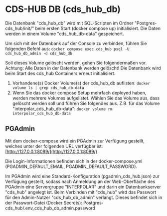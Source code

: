 # CDS-HUB DB (cds_hub_db)

Die Datenbank "cds_hub_db" wird mit SQL-Scripten im Ordner "Postgres-cds_hub/init/" beim ersten Start (docker compose up) initialisiert. Die Daten werden in einem Volume "cds_hub_db-data" gespeichert.

Um sich mit der Datenbank auf der Console zu verbinden, führen Sie folgenden Befehl aus:
```docker compose exec cds_hub psql -U cds_hub_db_admin -d cds_hub_db```


Soll dieses Volume gelöscht werden, gehen Sie folgendermaßen vor. Achtung: Alle Daten in der Datenbank werden gelöscht! Die Datenbank wird beim Start des cds_hub Containers erneut initialisiert.

1. Vorhandene(s) Docker Volume(s) der cds_hub_db auflisten:
```docker volume ls | grep cds_hub_db-data```
2. Wenn Sie das docker compose Setup mehrfach deployed haben, werden mehrere Volumes aufgelistet. Wählen Sie das Volume aus, dass gelöscht werden soll und führen Sie folgendes aus. Z.B. für das Volume "interpolar_cds_hub_db-data":
```docker volume rm interpolar_cds_hub_db-data```

## PGAdmin
Mit dem docker-compose wird ein PGAdmin zur Verfügung gestellt, welches unter der folgenden URL verfügbar ist: \
[http://127.0.0.1:8089/](http://127.0.0.1:8089/)

Die Login-Informationen befinden sich in der docker-compose.yml (PGADMIN_DEFAULT_EMAIL, PGADMIN_DEFAULT_PASSWORD).

Im PGAdmin wird eine Standard-Konfiguration (pgadmin_cds_hub.json) zur Verfügung gestellt, sodass nach Anmeldung an der Web-Oberfläche des PGAdmin eine Servergruppe "INTERPOLAR" und darin ein Datenbankserver "cds_hub" angelegt ist. Beim Verbinden mit "cds_hub" wird das Passwort für den Admin-Nutzer "cds_hub_db_admin" verlangt. Dieses befindet sich in der Passwort-Datei (Docker Secrets): Postgres-cds_hub/.env_cds_hub_db_admin.password

